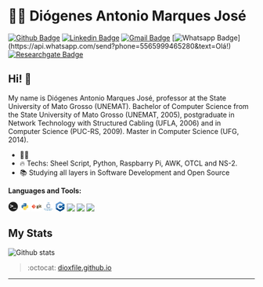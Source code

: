 # :man_technologist: Diógenes Antonio Marques José

[![Github Badge](https://img.shields.io/badge/-Github-000?style=flat-square&logo=Github&logoColor=white&link=https://github.com/dioxfile)](https://github.com/dioxfile)
[![Linkedin Badge](https://img.shields.io/badge/-LinkedIn-blue?style=flat-square&logo=Linkedin&logoColor=white&link=https://www.linkedin.com/in/di%C3%B3genes-antonio-m-jos%C3%A9-40ba6223/)](https://www.linkedin.com/in/di%C3%B3genes-antonio-m-jos%C3%A9-40ba6223/)
[![Gmail Badge](https://img.shields.io/badge/-Gmail-c14438?style=flat-square&logo=Gmail&logoColor=white&link=mailto:dioxfile@gmail.com)](mailto:dioxfile@gmail.com )
[![Whatsapp Badge](https://img.shields.io/badge/-Whatsapp-4CA143?style=flat-square&labelColor=4CA143&logo=whatsapp&logoColor=white&link=https://api.whatsapp.com/send?phone=+5565999465280&text=Olá!)](https://api.whatsapp.com/send?phone=5565999465280&text=Olá!)
[![Researchgate Badge](https://img.shields.io/badge/-Researchgate-blue?style=flat-square&logo=Researchgate&logoColor=white&link=https://www.researchgate.net/profile/Diogenes_Jose)](https://www.researchgate.net/profile/Diogenes_Jose)


## Hi! 👋

My name is Diógenes Antonio Marques José, professor at the State University of Mato Grosso (UNEMAT). Bachelor of Computer Science from the State University of Mato Grosso (UNEMAT, 2005), postgraduate in Network Technology with Structured Cabling (UFLA, 2006) and in Computer Science (PUC-RS, 2009). Master in Computer Science (UFG, 2014).

- :office_worker: 
- :fire: Techs: Sheel Script, Python, Raspbarry Pi, AWK, OTCL and NS-2.
- :books: Studying all layers in Software Development and Open Source

**Languages and Tools:**

<code><img height="20" src="https://raw.githubusercontent.com/github/explore/80688e429a7d4ef2fca1e82350fe8e3517d3494d/topics/terminal/terminal.png"></code>
<code><img height="20" src="https://raw.githubusercontent.com/github/explore/80688e429a7d4ef2fca1e82350fe8e3517d3494d/topics/python/python.png"></code>
<code><img height="20" src="https://raw.githubusercontent.com/github/explore/80688e429a7d4ef2fca1e82350fe8e3517d3494d/topics/git/git.png"></code>
<code><img height="20" src="https://raw.githubusercontent.com/github/explore/80688e429a7d4ef2fca1e82350fe8e3517d3494d/topics/c/c.png"></code>
<code><img height="20" src="https://raw.githubusercontent.com/github/explore/80688e429a7d4ef2fca1e82350fe8e3517d3494d/topics/cpp/cpp.png"></code>
<code><img height="40" src="https://github.com/dioxfile/dioxfile/edit/main/awk.png"></code>
<code><img height="40" src="https://github.com/dioxfile/dioxfile/edit/main/otcl.png"></code>
<code><img height="40" src="https://github.com/dioxfile/dioxfile/edit/main/ns2.png"></code>

## My Stats

![Github stats](https://github-readme-stats.vercel.app/api?username=dioxfile&show_icons=true&hide_border=false)

> :octocat: [dioxfile.github.io](https://dioxfile.github.io)

---
